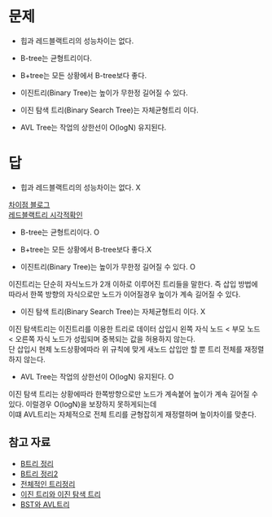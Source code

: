 # 문제

* 힙과 레드블랙트리의 성능차이는 없다.  

* B-tree는 균형트리이다.  

* B+tree는 모든 상황에서 B-tree보다 좋다.

* 이진트리(Binary Tree)는 높이가 무한정 길어질 수 있다.

* 이진 탐색 트리(Binary Search Tree)는 자체균형트리 이다.

* AVL Tree는 작업의 상한선이 O(logN) 유지된다.

# 답

* 힙과 레드블랙트리의 성능차이는 없다. X

[차이점 블로그](https://chogyujin-study.tistory.com/67)  
[레드블랙트리 시각적확인](https://www.cs.usfca.edu/~galles/visualization/RedBlack.html)

* B-tree는 균형트리이다. O

* B+tree는 모든 상황에서 B-tree보다 좋다.X

* 이진트리(Binary Tree)는 높이가 무한정 길어질 수 있다. O

이진트리는 단순히 자식노드가 2개 이하로 이루어진 트리들을 말한다. 즉 삽입 방법에 따라서 한쪽 방향의 자식으로만 노드가 이어질경우 높이가 계속 길어질 수 있다.

* 이진 탐색 트리(Binary Search Tree)는 자체균형트리 이다. X

이진 탐색트리는 이진트리를 이용한 트리로 데이터 삽입시 왼쪽 자식 노드 < 부모 노드 < 오른쪽 자식 노드가 성립되며 중복되는 값을 허용하지 않는다.  
단 삽입시 현제 노드상황에따라 위 규칙에 맞게 새노드 삽입만 할 뿐 트리 전체를 재정렬하지 않는다.

* AVL Tree는 작업의 상한선이 O(logN) 유지된다. O

이진 탐색 트리는 상황에따라 한쪽방향으로만 노드가 계속붙어 높이가 계속 길어질 수 있다. 이럴경우 O(logN)을 보장하지 못하게되는데  
이떄 AVL트리는 자체적으로 전체 트리를 균형잡히게 재정렬하며 높이차이를 맞춘다.  

## 참고 자료

- [B트리 정리](https://jie0025.tistory.com/513)
- [B트리 정리2](https://velog.io/@bambookim/B-Tree-BTree)
- [전체적인 트리정리](https://pinopino.tistory.com/entry/%ED%8A%B8%EB%A6%AC-%EA%B0%9C%EB%85%90-%EC%A0%95%EB%A6%AC-%EC%9D%B4%EC%A7%84%ED%83%90%EC%83%89%ED%8A%B8%EB%A6%ACBST-%EC%9E%90%EA%B0%80%EA%B7%A0%ED%98%95%EC%9D%B4%EC%A7%84%ED%83%90%EC%83%89%ED%8A%B8%EB%A6%ACAVL-red-black-tree-Trie-Heap-B-Tree-BTree)  
- [이진 트리와 이진 탐색 트리](https://chamdom.blog/binary-tree/)
- [BST와 AVL트리](https://lifeandit.tistory.com/101)